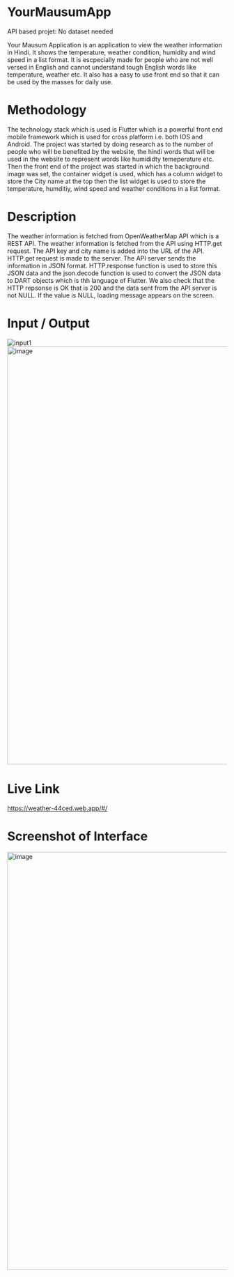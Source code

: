 # YourMausumApp
API based projet: No dataset needed

Your Mausum Application is an application to view the weather information in Hindi. It shows the temperature, weather condition, humidity and wind speed in a list format. It is escpecially made for people who are not well versed in English and cannot understand tough English words like temperature, weather etc. It also has a easy to use front end so that it can be used by the masses for daily use.

# Methodology
The technology stack which is used is Flutter which is a powerful front end mobile framework which is used for cross platform i.e. both IOS and Android. 
The project was started by doing research as to the number of people who will be benefited by the website, the hindi words that will be used in the website to represent words like humididty temeperature etc. 
Then the front end of the project was started in which the background image was set, the container widget is used, which has a column widget to store the City name at the top then the list widget is used to store the temperature, humditiy, wind speed and weather conditions in a list format. 

# Description
The weather information is fetched from OpenWeatherMap API which is a REST API. The weather information is fetched from the API using HTTP.get request. 
The API key and city name is added into the URL of the API. HTTP.get request is made to the server. The API server sends the information in JSON format. HTTP.response function is used to store this JSON data and the json.decode function is used to convert the JSON data to DART objects which is thh language of Flutter.
We also check that the HTTP repsonse is OK that is 200 and the data sent from the API server is not NULL. If the value is NULL, loading message appears on the screen.

# Input / Output
![input1](https://user-images.githubusercontent.com/90370611/208239859-ed317736-036b-4559-8ca3-5df49731b73c.jpg)
<img width="960" alt="image" src="https://user-images.githubusercontent.com/90370611/208239925-ff6471e1-d076-44a8-9927-50f2738a097b.png">

# Live Link
https://weather-44ced.web.app/#/

# Screenshot of Interface
<img width="960" alt="image" src="https://user-images.githubusercontent.com/90370611/208239965-926aecaa-00a1-4b69-b4e4-be424c885343.png">


